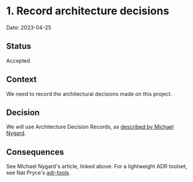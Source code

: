 # 1. Record architecture decisions

Date: 2023-04-25

## Status

Accepted

## Context

We need to record the architectural decisions made on this project.

## Decision

We will use Architecture Decision Records,
as [described by Michael Nygard](http://thinkrelevance.com/blog/2011/11/15/documenting-architecture-decisions).

## Consequences

See Michael Nygard's article, linked above.
For a lightweight ADR toolset, see Nat Pryce's [adr-tools](https://github.com/npryce/adr-tools).
